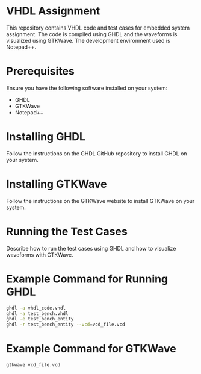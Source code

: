 # VHDL Assignment
This repository contains VHDL code and test cases for embedded system assignment. The code is compiled using GHDL and the waveforms is visualized using GTKWave. The development environment used is Notepad++.

# Prerequisites
Ensure you have the following software installed on your system:
- GHDL
- GTKWave
- Notepad++

# Installing GHDL
Follow the instructions on the GHDL GitHub repository to install GHDL on your system.

# Installing GTKWave
Follow the instructions on the GTKWave website to install GTKWave on your system.

# Running the Test Cases 
Describe how to run the test cases using GHDL and how to visualize waveforms with GTKWave.

# Example Command for Running GHDL
```bash
ghdl -a vhdl_code.vhdl
ghdl -a test_bench.vhdl
ghdl -e test_bench_entity
ghdl -r test_bench_entity --vcd=vcd_file.vcd
```

# Example Command for GTKWave
```bash
gtkwave vcd_file.vcd
```
